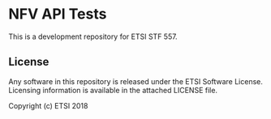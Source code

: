 # NFV API Tests

This is a development repository for ETSI STF 557.

## License

Any software in this repository is released under the ETSI Software License.
Licensing information is available in the attached LICENSE file.


Copyright (c) ETSI 2018